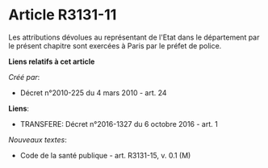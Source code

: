 # Article R3131-11

Les attributions dévolues au représentant de l'Etat dans le département par le présent chapitre sont exercées à Paris par le
préfet de police.

**Liens relatifs à cet article**

_Créé par_:

  - Décret n°2010-225 du 4 mars 2010 - art. 24

**Liens**:

  - TRANSFERE: Décret n°2016-1327 du 6 octobre 2016 - art. 1

_Nouveaux textes_:

  - Code de la santé publique - art. R3131-15, v. 0.1 (M)
